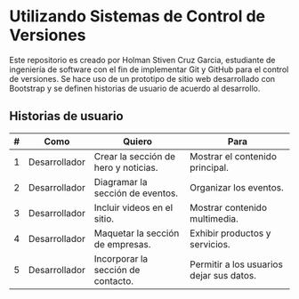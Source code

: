 # Utilizando Sistemas de Control de Versiones
Este repositorio es creado por Holman Stiven Cruz Garcia, estudiante de ingeniería de software con el fin de implementar Git y GitHub para el control de versiones.
Se hace uso de un prototipo de sitio web desarrollado con Bootstrap y se definen historias de usuario de acuerdo al desarrollo.
## Historias de usuario

|#|Como|Quiero|Para|
|---|---|---|---|
| 1 | Desarrollador  | Crear la sección de hero y noticias. | Mostrar el contenido principal. |
| 2 | Desarrollador  | Diagramar la sección de eventos. | Organizar los eventos. |
| 3 | Desarrollador  | Incluir videos en el sitio. | Mostrar contenido multimedia. |
| 4 | Desarrollador  | Maquetar la sección de empresas. | Exhibir productos y servicios. |
| 5 | Desarrollador  | Incorporar la sección de contacto. | Permitir a los usuarios dejar sus datos. |



